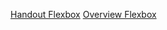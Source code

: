 [Handout Flexbox](https://github.com/neuefische/cgn-web-23-3/blob/main/sessions/css-flexbox-new/css-flexbox.md)
[Overview Flexbox](https://css-tricks.com/snippets/css/a-guide-to-flexbox/)
